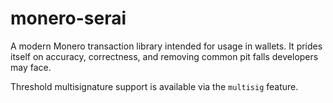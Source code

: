 # monero-serai

A modern Monero transaction library intended for usage in wallets. It prides
itself on accuracy, correctness, and removing common pit falls developers may
face.

Threshold multisignature support is available via the `multisig` feature.

